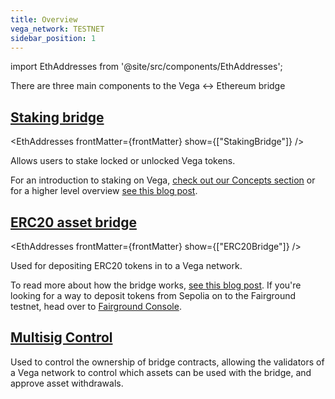 ```yaml
---
title: Overview
vega_network: TESTNET
sidebar_position: 1
---
```


import EthAddresses from '@site/src/components/EthAddresses';

There are three main components to the Vega <-> Ethereum bridge

## [Staking bridge](./interfaces/IStake.md)

<EthAddresses frontMatter={frontMatter} show={["StakingBridge"]} />

Allows users to stake locked or unlocked Vega tokens.

For an introduction to staking on Vega, [check out our Concepts section](../../concepts/vega-chain.md#bridges-used-for-staking) or for a higher level overview [see this blog post](https://blog.vega.xyz/staking-on-vega-17f22113e3df).

## [ERC20 asset bridge](./interfaces/IERC20_Bridge_Logic.md)
<EthAddresses frontMatter={frontMatter} show={["ERC20Bridge"]} />

Used for depositing ERC20 tokens in to a Vega network.


To read more about how the bridge works, [see this blog post](https://blog.vega.xyz/vega-erc20-bridge-331a5235efa2). If you're looking for a way to deposit tokens from Sepolia on to the Fairground testnet, head over to [Fairground Console](https://console.fairground.wtf).

## [Multisig Control](./interfaces/IMultisigControl.md)
Used to control the ownership of bridge contracts, allowing the validators of a Vega network to control which assets can be used with the bridge, and approve asset withdrawals.